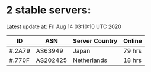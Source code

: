 # 2 stable servers:

Latest update at: Fri Aug 14 03:10:10 UTC 2020

| ID | ASN | Server Country | Online |
| -- | --- | -------------- | ------ |
| #.2A79 | AS63949 | Japan | 79 hrs |
| #.770F | AS202425 | Netherlands | 18 hrs |

